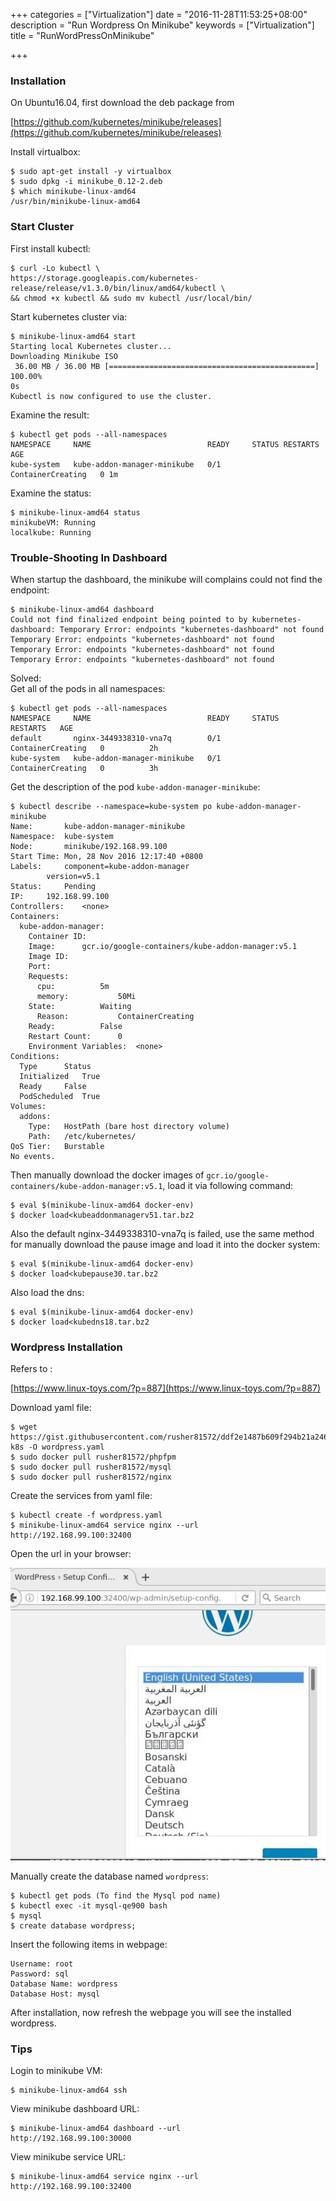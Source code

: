 +++
categories = ["Virtualization"]
date = "2016-11-28T11:53:25+08:00"
description = "Run Wordpress On Minikube"
keywords = ["Virtualization"]
title = "RunWordPressOnMinikube"

+++
### Installation
On Ubuntu16.04, first download the deb package from    

[https://github.com/kubernetes/minikube/releases](https://github.com/kubernetes/minikube/releases)    

Install virtualbox:    

```
$ sudo apt-get install -y virtualbox
$ sudo dpkg -i minikube_0.12-2.deb
$ which minikube-linux-amd64 
/usr/bin/minikube-linux-amd64
```
### Start Cluster
First install kubectl:    

```
$ curl -Lo kubectl \
https://storage.googleapis.com/kubernetes-release/release/v1.3.0/bin/linux/amd64/kubectl \
&& chmod +x kubectl && sudo mv kubectl /usr/local/bin/
```
Start kubernetes cluster via:    

```
$ minikube-linux-amd64 start
Starting local Kubernetes cluster...
Downloading Minikube ISO
 36.00 MB / 36.00 MB [==============================================] 100.00%
0s
Kubectl is now configured to use the cluster.
```
Examine the result:    

```
$ kubectl get pods --all-namespaces
NAMESPACE     NAME                          READY     STATUS RESTARTS   AGE
kube-system   kube-addon-manager-minikube   0/1       ContainerCreating   0	1m
```
Examine the status:    

```
$ minikube-linux-amd64 status
minikubeVM: Running
localkube: Running
```

### Trouble-Shooting In Dashboard
When startup the dashboard, the minikube will complains could not find the endpoint:    

```
$ minikube-linux-amd64 dashboard
Could not find finalized endpoint being pointed to by kubernetes-dashboard: Temporary Error: endpoints "kubernetes-dashboard" not found
Temporary Error: endpoints "kubernetes-dashboard" not found
Temporary Error: endpoints "kubernetes-dashboard" not found
Temporary Error: endpoints "kubernetes-dashboard" not found
```
Solved:    
Get all of the pods in all namespaces:    

```
$ kubectl get pods --all-namespaces
NAMESPACE     NAME                          READY     STATUS              RESTARTS   AGE
default       nginx-3449338310-vna7q        0/1       ContainerCreating   0          2h
kube-system   kube-addon-manager-minikube   0/1       ContainerCreating   0          3h
```
Get the description of the pod `kube-addon-manager-minikube`:    

```
$ kubectl describe --namespace=kube-system po kube-addon-manager-minikube
Name:		kube-addon-manager-minikube
Namespace:	kube-system
Node:		minikube/192.168.99.100
Start Time:	Mon, 28 Nov 2016 12:17:40 +0800
Labels:		component=kube-addon-manager
		version=v5.1
Status:		Pending
IP:		192.168.99.100
Controllers:	<none>
Containers:
  kube-addon-manager:
    Container ID:	
    Image:		gcr.io/google-containers/kube-addon-manager:v5.1
    Image ID:		
    Port:		
    Requests:
      cpu:			5m
      memory:			50Mi
    State:			Waiting
      Reason:			ContainerCreating
    Ready:			False
    Restart Count:		0
    Environment Variables:	<none>
Conditions:
  Type		Status
  Initialized 	True 
  Ready 	False 
  PodScheduled 	True 
Volumes:
  addons:
    Type:	HostPath (bare host directory volume)
    Path:	/etc/kubernetes/
QoS Tier:	Burstable
No events.
```
Then manually download the docker images of 
`gcr.io/google-containers/kube-addon-manager:v5.1`, load it via following command:    

```
$ eval $(minikube-linux-amd64 docker-env)
$ docker load<kubeaddonmanagerv51.tar.bz2 
```
Also the default nginx-3449338310-vna7q is failed, use the same method for manually download
the pause image and load it into the docker system:     

```
$ eval $(minikube-linux-amd64 docker-env)
$ docker load<kubepause30.tar.bz2
```
Also load the dns:    

```
$ eval $(minikube-linux-amd64 docker-env)
$ docker load<kubedns18.tar.bz2
```
### Wordpress Installation
Refers to :    

[https://www.linux-toys.com/?p=887](https://www.linux-toys.com/?p=887)   

Download yaml file:    

```
$ wget https://gist.githubusercontent.com/rusher81572/ddf2e1487b609f294b21a2463a8be104/raw/1ba33c7a2dfbef9118c6043030b76babb0a80c7b/wordpress-k8s -O wordpress.yaml
$ sudo docker pull rusher81572/phpfpm
$ sudo docker pull rusher81572/mysql
$ sudo docker pull rusher81572/nginx
``` 
Create the services from yaml file:    

```
$ kubectl create -f wordpress.yaml
$ minikube-linux-amd64 service nginx --url
http://192.168.99.100:32400
```
Open the url in your browser:    

![/images/2016_11_28_17_24_10_527x489.jpg](/images/2016_11_28_17_24_10_527x489.jpg)    

Manually create the database named `wordpress`:   

```
$ kubectl get pods (To find the Mysql pod name)
$ kubectl exec -it mysql-qe900 bash
$ mysql
$ create database wordpress;
```
Insert the following items in webpage:    

```
Username: root
Password: sql
Database Name: wordpress
Database Host: mysql
```
After installation, now refresh the webpage you will see the installed wordpress.    

### Tips
Login to minikube VM:     

```
$ minikube-linux-amd64 ssh
```

View minikube dashboard URL:    

```
$ minikube-linux-amd64 dashboard --url
http://192.168.99.100:30000
```

View minikube service URL:    

```
$ minikube-linux-amd64 service nginx --url
http://192.168.99.100:32400
```
